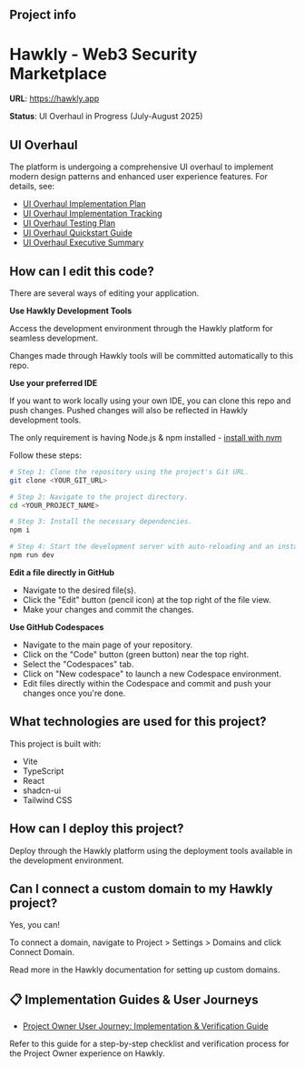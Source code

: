 ## Project info

# Hawkly - Web3 Security Marketplace

**URL**: https://hawkly.app

**Status**: UI Overhaul in Progress (July-August 2025)

## UI Overhaul

The platform is undergoing a comprehensive UI overhaul to implement modern design patterns and enhanced user experience features. For details, see:

- [UI Overhaul Implementation Plan](./HAWKLY_UI_OVERHAUL_IMPLEMENTATION_PLAN.md)
- [UI Overhaul Implementation Tracking](./HAWKLY_UI_OVERHAUL_IMPLEMENTATION_TRACKING.md)
- [UI Overhaul Testing Plan](./HAWKLY_UI_OVERHAUL_TESTING_PLAN.md)
- [UI Overhaul Quickstart Guide](./HAWKLY_UI_OVERHAUL_QUICKSTART_GUIDE.md)
- [UI Overhaul Executive Summary](./HAWKLY_UI_OVERHAUL_EXECUTIVE_SUMMARY.md)

## How can I edit this code?

There are several ways of editing your application.

**Use Hawkly Development Tools**

Access the development environment through the Hawkly platform for seamless development.

Changes made through Hawkly tools will be committed automatically to this repo.

**Use your preferred IDE**

If you want to work locally using your own IDE, you can clone this repo and push changes. Pushed changes will also be reflected in Hawkly development tools.

The only requirement is having Node.js & npm installed - [install with nvm](https://github.com/nvm-sh/nvm#installing-and-updating)

Follow these steps:

```sh
# Step 1: Clone the repository using the project's Git URL.
git clone <YOUR_GIT_URL>

# Step 2: Navigate to the project directory.
cd <YOUR_PROJECT_NAME>

# Step 3: Install the necessary dependencies.
npm i

# Step 4: Start the development server with auto-reloading and an instant preview.
npm run dev
```

**Edit a file directly in GitHub**

- Navigate to the desired file(s).
- Click the "Edit" button (pencil icon) at the top right of the file view.
- Make your changes and commit the changes.

**Use GitHub Codespaces**

- Navigate to the main page of your repository.
- Click on the "Code" button (green button) near the top right.
- Select the "Codespaces" tab.
- Click on "New codespace" to launch a new Codespace environment.
- Edit files directly within the Codespace and commit and push your changes once you're done.

## What technologies are used for this project?

This project is built with:

- Vite
- TypeScript
- React
- shadcn-ui
- Tailwind CSS

## How can I deploy this project?

Deploy through the Hawkly platform using the deployment tools available in the development environment.

## Can I connect a custom domain to my Hawkly project?

Yes, you can!

To connect a domain, navigate to Project > Settings > Domains and click Connect Domain.

Read more in the Hawkly documentation for setting up custom domains.

## 📋 Implementation Guides & User Journeys

- [Project Owner User Journey: Implementation & Verification Guide](docs/ProjectOwnerUserJourney.md)

Refer to this guide for a step-by-step checklist and verification process for the Project Owner experience on Hawkly.

